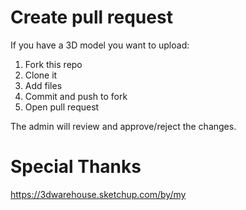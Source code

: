 # Create pull request

If you have a 3D model you want to upload:
1. Fork this repo
2. Clone it
3. Add files
4. Commit and push to fork
5. Open pull request

The admin will review and approve/reject the changes.

# Special Thanks
https://3dwarehouse.sketchup.com/by/my
